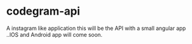 # codegram-api
A instagram like application this will be the API with a small angular app
..IOS and Android app will come soon.
